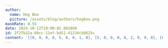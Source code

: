 ```yaml
---
author:
  name: Hog Boo
  picture: /assets/blog/authors/hogboo.png
maskRate: 0.55
date: 2024-10-12T19:00:01.801868
id: 2f2fb32a-88cc-11ef-b451-41234cb8625c
content: '[[0, 9, 0, 8, 5, 6, 0, 1, 0], [5, 0, 0, 0, 0, 2, 0, 9, 0], [0, 0, 8, 0, 9, 0, 0, 0, 2], [0, 0, 0, 0, 0, 4, 0, 5, 0], [9, 6, 0, 2, 0, 5, 4, 0, 8], [8, 0, 4, 0, 1, 3, 9, 0, 7], [0, 1, 0, 4, 6, 0, 0, 7, 5], [0, 3, 5, 0, 0, 9, 1, 8, 6], [0, 0, 0, 0, 0, 1, 0, 0, 0]]'
---
```


